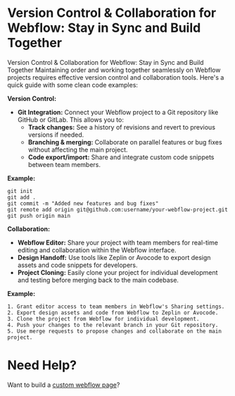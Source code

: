 # Version Control & Collaboration for Webflow: Stay in Sync and Build Together


Version Control & Collaboration for Webflow: Stay in Sync and Build Together
Maintaining order and working together seamlessly on Webflow projects requires effective version control and collaboration tools. Here's a quick guide with some clean code examples:

**Version Control:**

  - **Git Integration:** Connect your Webflow project to a Git repository like GitHub or GitLab. This allows you to:
    - **Track changes:** See a history of revisions and revert to previous versions if needed.
    - **Branching & merging:** Collaborate on parallel features or bug fixes without affecting the main project.
    - **Code export/import:** Share and integrate custom code snippets between team members.

    
**Example:**

```
git init
git add .
git commit -m "Added new features and bug fixes"
git remote add origin git@github.com:username/your-webflow-project.git
git push origin main
```

**Collaboration:**

  - **Webflow Editor:** Share your project with team members for real-time editing and collaboration within the Webflow interface.
  - **Design Handoff:** Use tools like Zeplin or Avocode to export design assets and code snippets for developers.
  - **Project Cloning:** Easily clone your project for individual development and testing before merging back to the main codebase.

**Example:**
```
1. Grant editor access to team members in Webflow's Sharing settings.
2. Export design assets and code from Webflow to Zeplin or Avocode.
3. Clone the project from Webflow for individual development.
4. Push your changes to the relevant branch in your Git repository.
5. Use merge requests to propose changes and collaborate on the main project.
```
# Need Help?
Want to build a [custom webflow page](https://epyc.in/)?

